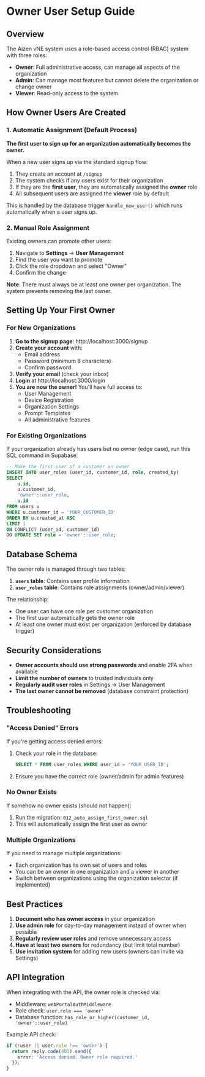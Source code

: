 # Owner User Setup Guide

## Overview

The Aizen vNE system uses a role-based access control (RBAC) system with three roles:
- **Owner**: Full administrative access, can manage all aspects of the organization
- **Admin**: Can manage most features but cannot delete the organization or change owner
- **Viewer**: Read-only access to the system

## How Owner Users Are Created

### 1. Automatic Assignment (Default Process)

**The first user to sign up for an organization automatically becomes the owner.**

When a new user signs up via the standard signup flow:
1. They create an account at `/signup`
2. The system checks if any users exist for their organization
3. If they are the **first user**, they are automatically assigned the **owner** role
4. All subsequent users are assigned the **viewer** role by default

This is handled by the database trigger `handle_new_user()` which runs automatically when a user signs up.

### 2. Manual Role Assignment

Existing owners can promote other users:
1. Navigate to **Settings** → **User Management**
2. Find the user you want to promote
3. Click the role dropdown and select "Owner"
4. Confirm the change

**Note**: There must always be at least one owner per organization. The system prevents removing the last owner.

## Setting Up Your First Owner

### For New Organizations

1. **Go to the signup page**: http://localhost:3000/signup
2. **Create your account** with:
   - Email address
   - Password (minimum 8 characters)
   - Confirm password
3. **Verify your email** (check your inbox)
4. **Login** at http://localhost:3000/login
5. **You are now the owner!** You'll have full access to:
   - User Management
   - Device Registration
   - Organization Settings
   - Prompt Templates
   - All administrative features

### For Existing Organizations

If your organization already has users but no owner (edge case), run this SQL command in Supabase:

```sql
-- Make the first user of a customer an owner
INSERT INTO user_roles (user_id, customer_id, role, created_by)
SELECT 
    u.id,
    u.customer_id,
    'owner'::user_role,
    u.id
FROM users u
WHERE u.customer_id = 'YOUR_CUSTOMER_ID'
ORDER BY u.created_at ASC
LIMIT 1
ON CONFLICT (user_id, customer_id) 
DO UPDATE SET role = 'owner'::user_role;
```

## Database Schema

The owner role is managed through two tables:

1. **`users` table**: Contains user profile information
2. **`user_roles` table**: Contains role assignments (owner/admin/viewer)

The relationship:
- One user can have one role per customer organization
- The first user automatically gets the owner role
- At least one owner must exist per organization (enforced by database trigger)

## Security Considerations

- **Owner accounts should use strong passwords** and enable 2FA when available
- **Limit the number of owners** to trusted individuals only
- **Regularly audit user roles** in Settings → User Management
- **The last owner cannot be removed** (database constraint protection)

## Troubleshooting

### "Access Denied" Errors

If you're getting access denied errors:
1. Check your role in the database: 
   ```sql
   SELECT * FROM user_roles WHERE user_id = 'YOUR_USER_ID';
   ```
2. Ensure you have the correct role (owner/admin for admin features)

### No Owner Exists

If somehow no owner exists (should not happen):
1. Run the migration: `012_auto_assign_first_owner.sql`
2. This will automatically assign the first user as owner

### Multiple Organizations

If you need to manage multiple organizations:
- Each organization has its own set of users and roles
- You can be an owner in one organization and a viewer in another
- Switch between organizations using the organization selector (if implemented)

## Best Practices

1. **Document who has owner access** in your organization
2. **Use admin role** for day-to-day management instead of owner when possible
3. **Regularly review user roles** and remove unnecessary access
4. **Have at least two owners** for redundancy (but limit total number)
5. **Use invitation system** for adding new users (owners can invite via Settings)

## API Integration

When integrating with the API, the owner role is checked via:
- Middleware: `webPortalAuthMiddleware`
- Role check: `user.role === 'owner'`
- Database function: `has_role_or_higher(customer_id, 'owner'::user_role)`

Example API check:
```typescript
if (!user || user.role !== 'owner') {
  return reply.code(403).send({ 
    error: 'Access denied. Owner role required.' 
  });
}
```